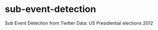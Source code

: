 sub-event-detection
===================

Sub Event Detection from Twitter
Data: US Presidential elections 2012
